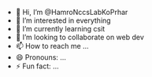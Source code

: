 - 👋 Hi, I’m @HamroNccsLabKoPrhar
- 👀 I’m interested in everything
- 🌱 I’m currently learning csit
- 💞️ I’m looking to collaborate on web dev
- 📫 How to reach me ...
- 😄 Pronouns: ...
- ⚡ Fun fact: ...

<!---
HamroNccsLabKoPrhar/HamroNccsLabKoPrhar is a ✨ special ✨ repository because its `README.md` (this file) appears on your GitHub profile.
You can click the Preview link to take a look at your changes.
--->
